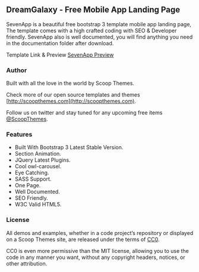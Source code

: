 ## DreamGalaxy - Free Mobile App Landing Page

SevenApp is a beautiful free bootstrap 3 template mobile app landing page, The template comes with a high crafted coding with SEO & Developer friendly. SevenApp also is well documented, you will find anything you need in the documentation folder after download.

Template Link & Preview [SevenApp Preview](http://www.scoopthemes.com/templates/SevenApp-Template/)

### Author

Built with all the love in the world by Scoop Themes.

Check more of our open source templates and themes [http://scoopthemes.com](http://scoopthemes.com).

Follow us on twitter and stay tuned for any upcoming free items [@ScoopThemes](https://twitter.com/ScoopThemes).

### Features

+ Built With Bootstrap 3 Latest Stable Version.
+ Section Animation.
+ JQuery Latest Plugins.
+ Cool owl-carousel.
+ Eye Catching.
+ SASS Support.
+ One Page.
+ Well Documented.
+ SEO Friendly.
+ W3C Valid HTML5.

### License

All demos and examples, whether in a code project’s repository or displayed on a Scoop Themes site, are released under the terms of [CC0](http://en.wikipedia.org/wiki/Creative_Commons_license/).

CC0 is even more permissive than the MIT license, allowing you to use the code in any manner you want, without any copyright headers, notices, or other attribution.
